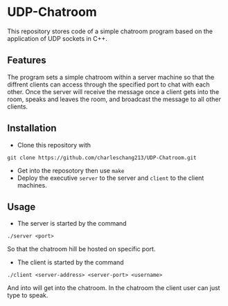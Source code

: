 # UDP-Chatroom
This repository stores code of a simple chatroom program based on the application of UDP sockets in C++.

## Features
The program sets a simple chatroom within a server machine so that the diffrent clients can access through the specified port to chat with each other. Once the server will receive the message once a client gets into the room, speaks and leaves the room, and broadcast the message to all other clients.



## Installation
+ Clone this repository with 
```
git clone https://github.com/charleschang213/UDP-Chatroom.git
```
+ Get into the reposotory then use ```make```
+ Deploy the executive ```server``` to the server and ```client``` to the client machines.

## Usage
+ The server is started by the command
```
./server <port>
```
So that the chatroom hill be hosted on specific port.
+ The client is started by the command
```
./client <server-address> <server-port> <username>
```
And into will get into the chatroom. In the chatroom the client user can just type to speak.